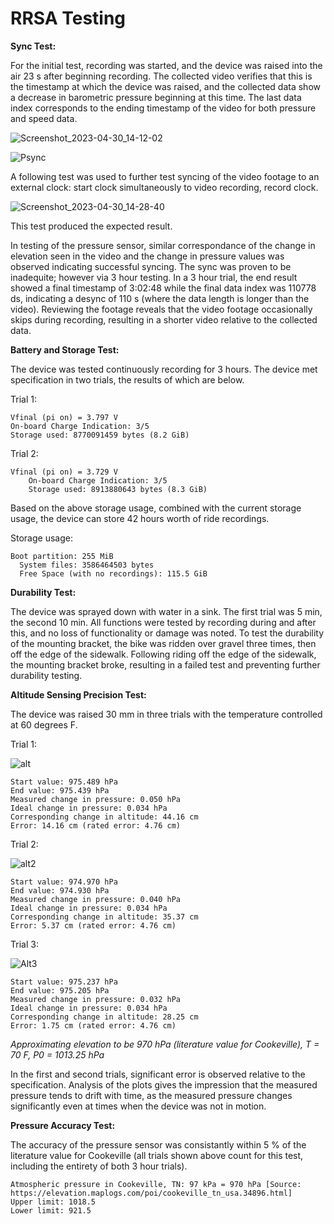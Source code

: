 # RRSA Testing

**Sync Test:**

For the initial test, recording was started, and the device was raised into the air 23 s after beginning recording. The collected video verifies that this is the timestamp at which the device was raised, and the collected data show a decrease in barometric pressure beginning at this time. The last data index corresponds to the ending timestamp of the video for both pressure and speed data.

![Screenshot_2023-04-30_14-12-02](https://user-images.githubusercontent.com/118228609/235369381-c9255f22-0c29-41a8-96b0-1cd3e2a7038b.png)

![Psync](https://user-images.githubusercontent.com/118228609/235369389-d4f8aab9-0c57-46c9-89c4-1d8c1fd2094b.png)

A following test was used to further test syncing of the video footage to an external clock: start clock simultaneously to video recording, record clock.

![Screenshot_2023-04-30_14-28-40](https://user-images.githubusercontent.com/118228609/235370257-59c691d2-2b40-4cb5-a45b-869c195852ac.png)

This test produced the expected result.

In testing of the pressure sensor, similar correspondance of the change in elevation seen in the video and the change in pressure values was observed indicating successful syncing.
The sync was proven to be inadequite; however via 3 hour testing. In a 3 hour trial, the end result showed a final timestamp of 3:02:48 while the final data index was 110778 ds, indicating a desync of 110 s (where the data length is longer than the video). Reviewing the footage reveals that the video footage occasionally skips during recording, resulting in a shorter video relative to the collected data.

**Battery and Storage Test:**

The device was tested continuously recording for 3 hours. The device met specification in two trials, the results of which are below.

Trial 1:

    Vfinal (pi on) = 3.797 V
    On-board Charge Indication: 3/5
    Storage used: 8770091459 bytes (8.2 GiB)

Trial 2:

    Vfinal (pi on) = 3.729 V
		On-board Charge Indication: 3/5
		Storage used: 8913880643 bytes (8.3 GiB)

Based on the above storage usage, combined with the current storage usage, the device can store 42 hours worth of ride recordings.

Storage usage:

    Boot partition: 255 MiB
	  System files: 3586464503 bytes
	  Free Space (with no recordings): 115.5 GiB

**Durability Test:**

The device was sprayed down with water in a sink. The first trial was 5 min, the second 10 min. All functions were tested by recording during and after this, and no loss of functionality or damage was noted. To test the durability of the mounting bracket, the bike was ridden over gravel three times, then off the edge of the sidewalk. Following riding off the edge of the sidewalk, the mounting bracket broke, resulting in a failed test and preventing further durability testing.

**Altitude Sensing Precision Test:**

The device was raised 30 mm in three trials with the temperature controlled at 60 degrees F.

Trial 1:

![alt](https://user-images.githubusercontent.com/118228609/235381631-e489ff23-afac-4446-96b9-75747d6babff.png)

    Start value: 975.489 hPa
    End value: 975.439 hPa
    Measured change in pressure: 0.050 hPa
    Ideal change in pressure: 0.034 hPa
    Corresponding change in altitude: 44.16 cm
    Error: 14.16 cm (rated error: 4.76 cm)

Trial 2:

![alt2](https://user-images.githubusercontent.com/118228609/235381642-211cc4f2-2c9f-48ba-a185-1e1e8f5f7e5f.png)

    Start value: 974.970 hPa
    End value: 974.930 hPa
    Measured change in pressure: 0.040 hPa
    Ideal change in pressure: 0.034 hPa
    Corresponding change in altitude: 35.37 cm
    Error: 5.37 cm (rated error: 4.76 cm)

Trial 3:

![Alt3](https://user-images.githubusercontent.com/118228609/235381655-6fe2132d-4189-4d7a-997e-91bc9811fc27.png)

    Start value: 975.237 hPa
    End value: 975.205 hPa
    Measured change in pressure: 0.032 hPa
    Ideal change in pressure: 0.034 hPa
    Corresponding change in altitude: 28.25 cm
    Error: 1.75 cm (rated error: 4.76 cm)

*Approximating elevation to be 970 hPa (literature value for Cookeville), T = 70 F, P0 = 1013.25 hPa*

In the first and second trials, significant error is observed relative to the specification. Analysis of the plots gives the impression that the measured pressure tends to drift with time, as the measured pressure changes significantly even at times when the device was not in motion.

**Pressure Accuracy Test:**

The accuracy of the pressure sensor was consistantly within 5 % of the literature value for Cookeville (all trials shown above count for this test, including the entirety of both 3 hour trials).

    Atmospheric pressure in Cookeville, TN: 97 kPa = 970 hPa [Source: https://elevation.maplogs.com/poi/cookeville_tn_usa.34896.html]
    Upper limit: 1018.5
    Lower limit: 921.5

